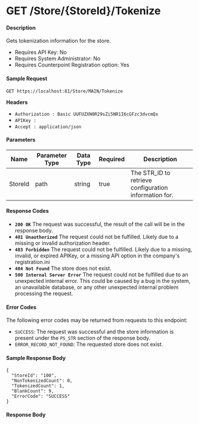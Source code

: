 
# GET /Store/{StoreId}/Tokenize

#### Description
Gets tokenization information for the store.

- Requires API Key: No
- Requires System Administrator: No
- Requires Counterpoint Registration option: Yes

#### Sample Request

`GET https://localhost:81/Store/MAIN/Tokenize`

**Headers**
- `Authorization : Basic UUFUZXN0R29sZi5NR1I6cGFzc3dvcmQx`
- `APIKey : `
- `Accept : application/json`

#### Parameters
Name | Parameter Type | Data Type | Required | Description
---- | -------------- | --------- | -------- | -----------
StoreId | path | string | true | The STR_ID to retrieve configuration information for.

#### Response Codes
- **<code>200 OK</code>** The request was successful, the result of the call will be in the response body.
- **<code>401 Unauthorized</code>** The request could not be fulfilled. Likely due to a missing or invalid authorization header.
- **<code>403 Forbidden</code>** The request could not be fulfilled. Likely due to a missing, invalid, or expired APIKey, or a missing API option in the company's registration.ini 
- **<code>404 Not Found</code>** The store does not exist.
- **<code>500 Internal Server Error</code>** The request could not be fulfilled due to an unexpected internal error. This could be caused by a bug in the system, an unavailable database, or any other unexpected internal problem processing the request.
 
#### Error Codes
The following error codes may be returned from requests to this endpoint:
- `SUCCESS`: The request was successful and the store information is present under the `PS_STR` section of the response body.
- `ERROR_RECORD_NOT_FOUND`: The requested store does not exist.

#### Sample Response Body

```
{
  "StoreId": "100",
  "NonTokenizedCount": 0,
  "TokenizedCount": 1,
  "BlankCount": 9,
  "ErrorCode": "SUCCESS"
}
```

#### Response Body
